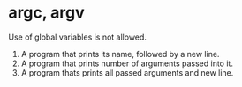 # argc, argv

Use of global variables is not allowed.

1.  A program that prints its name, followed by a new line.
2.  A program that prints number of arguments passed into it.
3.  A program thats prints all passed arguments and new line.